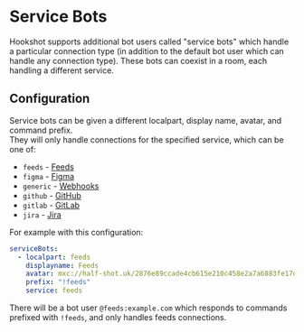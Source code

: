 # Service Bots

Hookshot supports additional bot users called "service bots" which handle a particular connection type
(in addition to the default bot user which can handle any connection type).
These bots can coexist in a room, each handling a different service.

## Configuration

Service bots can be given a different localpart, display name, avatar, and command prefix.  
They will only handle connections for the specified service, which can be one of:
* `feeds` - [Feeds](../setup/feeds.md)
* `figma` - [Figma](../setup/figma.md)
* `generic` - [Webhooks](../setup/webhooks.md)
* `github` - [GitHub](../setup/github.md)
* `gitlab` - [GitLab](../setup/gitlab.md)
* `jira` - [Jira](../setup/jira.md)

For example with this configuration:
```yaml
serviceBots:
  - localpart: feeds
    displayname: Feeds
    avatar: mxc://half-shot.uk/2876e89ccade4cb615e210c458e2a7a6883fe17d
    prefix: "!feeds"
    service: feeds
```

There will be a bot user `@feeds:example.com` which responds to commands prefixed with `!feeds`, and only handles feeds connections.
